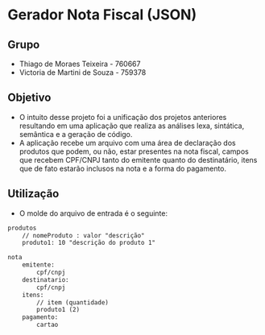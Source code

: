 # Gerador Nota Fiscal (JSON)

## Grupo

-   Thiago de Moraes Teixeira    - 760667
-   Victoria de Martini de Souza - 759378

## Objetivo

-   O intuito desse projeto foi a unificação dos projetos anteriores resultando em uma aplicação que realiza as análises lexa, sintática, semântica e a geração de código.
-   A aplicação recebe um arquivo com uma área de declaração dos produtos que podem, ou não, estar presentes na nota fiscal, campos que recebem CPF/CNPJ tanto do emitente quanto do destinatário, itens que de fato estarão inclusos na nota e a forma do pagamento.

## Utilização

-   O molde do arquivo de entrada é o seguinte:
```txt
produtos
    // nomeProduto : valor "descrição"
    produto1: 10 "descrição do produto 1"

nota
    emitente:
        cpf/cnpj
    destinatario:
        cpf/cnpj
    itens:
        // item (quantidade)
        produto1 (2)
    pagamento:
        cartao
```